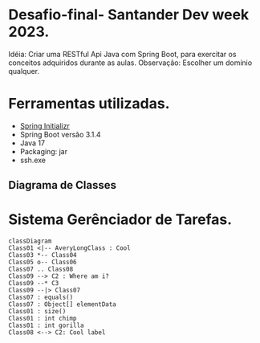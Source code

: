 # Desafio-final- Santander Dev week 2023.

Idéia: Criar uma RESTful Api Java com Spring Boot, para exercitar os conceitos adquiridos durante as aulas. 
Observação: Escolher um domínio qualquer.

# Ferramentas utilizadas.

- [Spring Initializr](https://start.spring.io/)
- Spring Boot versão 3.1.4
- Java 17
- Packaging: jar
- ssh.exe




## Diagrama de Classes

# Sistema Gerênciador de Tarefas.


```mermaid
classDiagram
Class01 <|-- AveryLongClass : Cool
Class03 *-- Class04
Class05 o-- Class06
Class07 .. Class08
Class09 --> C2 : Where am i?
Class09 --* C3
Class09 --|> Class07
Class07 : equals()
Class07 : Object[] elementData
Class01 : size()
Class01 : int chimp
Class01 : int gorilla
Class08 <--> C2: Cool label

``` 
